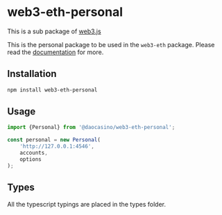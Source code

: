 # web3-eth-personal

This is a sub package of [web3.js][repo]

This is the personal package to be used in the `web3-eth` package.
Please read the [documentation][docs] for more.

## Installation

```bash
npm install web3-eth-personal
```

## Usage

```js
import {Personal} from '@daocasino/web3-eth-personal';

const personal = new Personal(
    'http://127.0.0.1:4546',
    accounts,
    options
);
```

## Types 

All the typescript typings are placed in the types folder. 

[docs]: http://web3js.readthedocs.io/en/1.0/
[repo]: https://github.com/ethereum/web3.js
